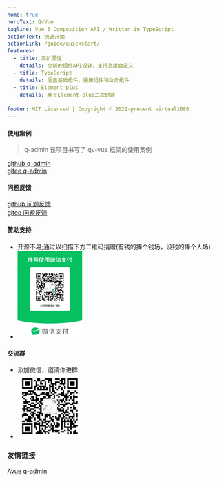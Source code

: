 ```yaml
---
home: true
heroText: QvVue
tagline: Vue 3 Composition API / Written in TypeScript
actionText: 快速开始
actionLink: /guide/quickstart/
features:
  - title: 高扩展性
    details: 全新的组件API设计，支持高度自定义
  - title: TypeScript
    details: 涵盖基础组件、通用组件和业务组件
  - title: Element-plus
    details: 基于Element-plus二次封装

footer: MIT Licensed | Copyright © 2022-present virtual1680
---
```


#### 使用案例

> q-admin 该项目书写了 qv-vue 框架的使用案例

[github q-admin](https://github.com/virtual1680/q-admin)  
[gitee q-admin](https://github.com/virtual1680/q-admin)

#### 问题反馈

[github 问题反馈](https://github.com/virtual1680/qv-vue-ui/issues)  
[gitee 问题反馈](https://gitee.com/virtual1680/qv-vue-ui/issues)

#### 赞助支持

- 开源不易;通过以扫描下方二维码捐赠(有钱的捧个钱场，没钱的捧个人场)
- <img src="./6901658946228_.pic.jpg" width="150px"/>

#### 交流群

- 添加微信，邀请你进群
- <img src="./6911658946229_.pic.jpg" width="150px"/>

### 友情链接

[Avue](https://www.avuejs.com/) [q-admin](https://github.com/virtual1680/q-admin)
